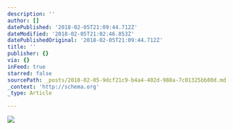 ```yaml
---
description: ''
author: []
datePublished: '2018-02-05T21:09:44.712Z'
dateModified: '2018-02-05T21:02:46.853Z'
datePublishedOriginal: '2018-02-05T21:09:44.712Z'
title: ''
publisher: {}
via: {}
inFeed: true
starred: false
sourcePath: _posts/2018-02-05-9dcf21c9-b4a4-402d-988a-7c01325bb80d.md
_context: 'http://schema.org'
_type: Article

---
```

![](https://the-grid-user-content.s3-us-west-2.amazonaws.com/5d53f488-0ce1-4ee6-844a-ba0ae674b856.jpg)